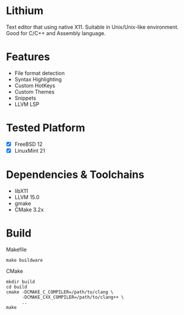 # Lithium
Text editor that using native X11. Suitable in Unix/Unix-like environment. <br>
Good for C/C++ and Assembly language.

# Features
- File format detection
- Syntax Highlighting
- Custom HotKeys
- Custom Themes
- Snippets
- LLVM LSP

# Tested Platform
- [x] FreeBSD 12
- [x] LinuxMint 21

# Dependencies & Toolchains
- libX11
- LLVM 15.0
- gmake
- CMake 3.2x

# Build

Makefile
```
make buildware
```

CMake
```
mkdir build
cd build
cmake -DCMAKE_C_COMPILER=/path/to/clang \
      -DCMAKE_CXX_COMPILER=/path/to/clang++ \
      ..
make
```


